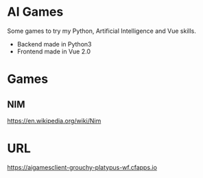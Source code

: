 # AI Games

Some games to try my Python, Artificial Intelligence and Vue skills.

- Backend made in Python3
- Frontend made in Vue 2.0

# Games

## NIM

https://en.wikipedia.org/wiki/Nim

# URL

https://aigamesclient-grouchy-platypus-wf.cfapps.io